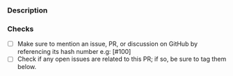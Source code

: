 ### Description

<!-- Please describe the change(s) made in your PR -->

### Checks

<!-- you can mention an issue, PR, or discussion on GitHub by referencing its hash number e.g: [#100](https://github.com/piyushgarg-dev/leetcode-whisper-chrome-extension/issues/100) -->

<!-- e.g: closes #100 -->

- [ ] Make sure to mention an issue, PR, or discussion on GitHub by referencing its hash number e.g: [#100]
- [ ] Check if any open issues are related to this PR; if so, be sure to tag them below.
